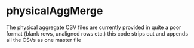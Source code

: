 # physicalAggMerge
 The physical aggregate CSV files are currently provided in quite a poor format (blank rows, unaligned rows etc.) this code strips out and appends all the CSVs as one master file
